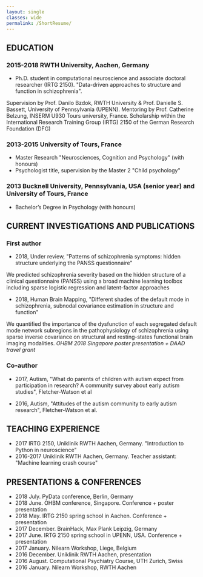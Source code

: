 ```yaml
---
layout: single
classes: wide
permalink: /ShortResume/
---
```


## EDUCATION
### 2015-2018 RWTH University, Aachen, Germany
* Ph.D. student in computational neuroscience and associate doctoral researcher (IRTG 2150). "Data-driven approaches to structure and function in schizophrenia".

Supervision by Prof. Danilo Bzdok, RWTH University & Prof. Danielle S. Bassett, University of Pennsylvania (UPENN). Mentoring by Prof. Catherine Belzung, INSERM U930 Tours university, France. Scholarship within the International Research Training Group (IRTG) 2150 of the German Research Foundation (DFG)

### 2013-2015 University of Tours, France
* Master Research "Neurosciences, Cognition and Psychology" (with honours)
* Psychologist title, supervision by the Master 2 "Child psychology"

### 2013 Bucknell University, Pennsylvania, USA (senior year) and University of Tours, France
* Bachelor’s Degree in Psychology (with honours)

## CURRENT INVESTIGATIONS AND PUBLICATIONS
### First author
* 2018, Under review, "Patterns of schizophrenia symptoms: hidden structure underlying the PANSS questionnaire"

We predicted schizophrenia severity based on the hidden structure of a clinical questionnaire (PANSS) using a broad machine learning toolbox including sparse logistic regression and latent-factor approaches

* 2018, Human Brain Mapping, "Different shades of the default mode in schizophrenia, subnodal covariance estimation in structure and function"

We quantified the importance of the dysfunction of each segregated default mode network subregions in the pathophysiology of schizophrenia using sparse inverse covariance on structural and resting-states functional brain imaging modalities. *OHBM 2018 Singapore poster presentation + DAAD travel grant*

### Co-author
* 2017, Autism, "What do parents of children with autism expect from participation in research? A community survey about early autism studies", Fletcher-Watson et al

* 2016, Autism, "Attitudes of the autism community to early autism research", Fletcher-Watson et al.


## TEACHING EXPERIENCE
* 2017 IRTG 2150, Uniklinik RWTH Aachen, Germany. "Introduction to Python in neuroscience"
* 2016-2017 Uniklinik RWTH Aachen, Germany. Teacher assistant: "Machine learning crash course"


## PRESENTATIONS & CONFERENCES
* 2018 July. PyData conference, Berlin, Germany
* 2018 June. OHBM conference, Singapore. Conference + poster presentation
* 2018 May. IRTG 2150 spring school in Aachen. Conference + presentation
* 2017 December. BrainHack, Max Plank Leipzig, Germany
* 2017 June. IRTG 2150 spring school in UPENN, USA. Conference + presentation
* 2017 January. Nilearn Workshop, Liege, Belgium
* 2016 December. Uniklinik RWTH Aachen, presentation
* 2016 August. Computational Psychiatry Course, UTH Zurich, Swiss
* 2016 January. Nilearn Workshop, RWTH Aachen
